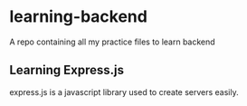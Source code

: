 # learning-backend

A repo containing all my practice files to learn backend

## Learning Express.js

express.js is a javascript library used to create servers easily.
